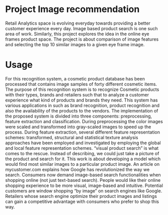 # Project Image recommendation 
Retail Analytics space is evolving everyday towards providing a better customer experience every day. Image based product search is one such area of work. Similarly, this project explores the idea in the online eye frames product space. The project is about comparison of image features and selecting the top 10 similar images to a given eye frame image.
# Usage
For this recognition system, a cosmetic product database has been processed that contains image samples of forty different cosmetic items. The purpose of this recognition system is to recognize Cosmetic products with their types, brands and retailers such that to analyze a customer experience what kind of products and brands they need. This system has various applications in such as brand recognition, product recognition and also the availability of the products to the vendors. The implementation of the proposed system is divided into three components: preprocessing, feature extraction and classification. During preprocessing the color images were scaled and transformed into gray-scaled images to speed up the process. During feature extraction, several different feature representation schemes: transformed, structural and statistical texture analysis approaches have been employed and investigated by employing the global and local feature representation schemes.
“visual product search” is what comes to the rescue. Instead of describing, we could just take a picture of the product and search for it. This work is about developing a model which would find most similar images to a particular product image. An article on mycustomer.com explains how Google has revolutionized the way we search. Consumers now demand image-based search functionalities when shopping online (not just text-based search). People would like their online shopping experience to be more visual, image-based and intuitive. Potential customers are window shopping “by image” on search engines like Google. Retailers whose search engine optimize their product images and listings can gain a competitive advantage with consumers who prefer to shop this way.
